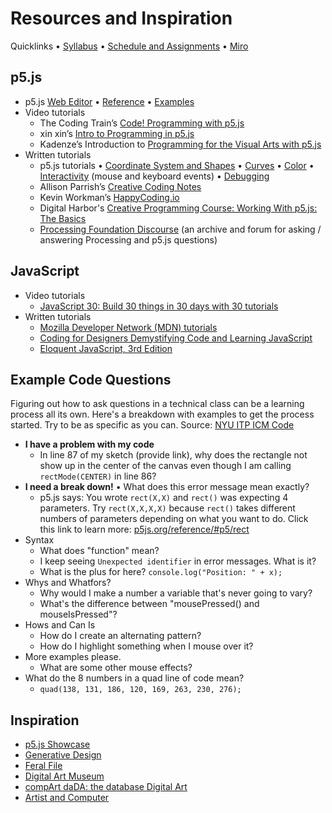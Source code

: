 # Resources and Inspiration

Quicklinks • [Syllabus]() • [Schedule and Assignments]() • [Miro](https://tinyurl.com/pfa-s22-miro)

## p5.js
- p5.js [Web Editor](https://editor.p5js.org/) • [Reference](https://p5js.org/reference/) • [Examples](https://p5js.org/examples/) 
- Video tutorials
    - The Coding Train’s [Code! Programming with p5.js](https://thecodingtrain.com/beginners/p5js/)
    - xin xin’s [Intro to Programming in p5.js](https://www.youtube.com/playlist?list=PLT233rQkMw761t_nQ_6GkejNT1g3Ew4PU)
    - Kadenze’s Introduction to [Programming for the Visual Arts with p5.js](https://www.kadenze.com/courses/introduction-to-programming-for-the-visual-arts-with-p5-js/info)
- Written tutorials
    - p5.js tutorials • [Coordinate System and Shapes](https://p5js.org/learn/coordinate-system-and-shapes.html) • [Curves](https://p5js.org/learn/curves.html) • [Color](https://p5js.org/learn/color.html) • [Interactivity](https://p5js.org/learn/interactivity.html) (mouse and keyboard events) • [Debugging](https://p5js.org/learn/debugging.html)
    - Allison Parrish’s [Creative Coding Notes](https://creative-coding.decontextualize.com/)
    - Kevin Workman’s [HappyCoding.io](https://happycoding.io/)
    - Digital Harbor's [Creative Programming Course: Working With p5.js: The Basics](https://learn.digitalharbor.org/courses/creative-programming/lessons/working-with-p5-js-the-basics/)
    - [Processing Foundation Discourse](https://discourse.processing.org/) (an archive and forum for asking / answering Processing and p5.js questions)

## JavaScript
- Video tutorials
    - [JavaScript 30: Build 30 things in 30 days with 30 tutorials](https://javascript30.com/)
- Written tutorials
    - [Mozilla Developer Network (MDN) tutorials](https://developer.mozilla.org/en-US/docs/Web/JavaScript#tutorials)
    - [Coding for Designers Demystifying Code and Learning JavaScript](https://codingfordesignersbook.com/)
    - [Eloquent JavaScript, 3rd Edition](https://eloquentjavascript.net/)

## Example Code Questions
Figuring out how to ask questions in a technical class can be a learning process all its own. Here's a breakdown with examples to get the process started. Try to be as specific as you can. Source: [NYU ITP ICM Code](https://github.com/ITPNYU/ICM-2019-Code/wiki/Example-Questions)

- **I have a problem with my code**
    - In line 87 of my sketch (provide link), why does the rectangle not show up in the center of the canvas even though I am calling `rectMode(CENTER)` in line 86?
- **I need a break down!** • What does this error message mean exactly?
    - p5.js says: You wrote `rect(X,X)` and `rect()` was expecting 4 parameters. Try `rect(X,X,X,X)` because `rect()` takes different numbers of parameters depending on what you want to do. Click this link to learn more: [p5js.org/reference/#p5/rect](https://p5js.org/reference/#p5/rect)
- Syntax
    - What does "function" mean?
    - I keep seeing `Unexpected identifier` in error messages. What is it?
    - What is the plus for here? `console.log("Position: " + x);`
- Whys and Whatfors?
    - Why would I make a number a variable that's never going to vary?
    - What's the difference between "mousePressed() and mouseIsPressed"?
- Hows and Can Is
    - How do I create an alternating pattern?
    - How do I highlight something when I mouse over it?
- More examples please.
    - What are some other mouse effects?
- What do the 8 numbers in a quad line of code mean?
    - `quad(138, 131, 186, 120, 169, 263, 230, 276);`

## Inspiration
- [p5.js Showcase](https://p5js.org/showcase/)
- [Generative Design](http://www.generative-gestaltung.de/2/#sketches)
- [Feral File](https://feralfile.com/exhibitions)
- [Digital Art Museum](https://dam.org/museum/)
- [compArt daDA: the database Digital Art](http://dada.compart-bremen.de/)
- [Artist and Computer](https://www.atariarchives.org/artist/)
